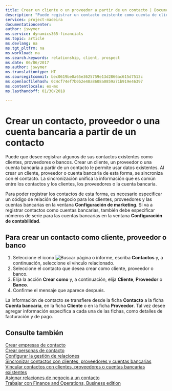 ```yaml
---
title: Crear un cliente o un proveedor a partir de un contacto | Documentos de Microsoft
description: "Puede registrar un contacto existente como cuenta de cliente, proveedor o banco usando datos existentes y especificando una relación de negocio."
services: project-madeira
documentationcenter: 
author: jswymer
ms.service: dynamics365-financials
ms.topic: article
ms.devlang: na
ms.tgt_pltfrm: na
ms.workload: na
ms.search.keywords: relationship, client, prospect
ms.date: 06/06/2017
ms.author: jswymer
ms.translationtype: HT
ms.sourcegitcommit: bec0619be0a65e3625759e13d2866ac615d7513c
ms.openlocfilehash: 0c4cf74ef7b0b2e48a8608a0859a71b919e46397
ms.contentlocale: es-mx
ms.lasthandoff: 01/30/2018

---
```

# <a name="create-a-customer-vendor-or-bank-account-from-a-contact"></a>Crear un contacto, proveedor o una cuenta bancaria a partir de un contacto
Puede que desee registrar algunos de sus contactos existentes como clientes, proveedores o bancos. Crear un cliente, un proveedor o una cuenta bancaria a partir de un contacto le permite usar datos existentes. Al crear un cliente, proveedor o cuenta bancaria de esta forma, se sincroniza con el contacto. La sincronización unifica la información que es común entre los contactos y los clientes, los proveedores o la cuenta bancaria.

Para poder registrar los contactos de esta forma, es necesario especificar un código de relación de negocio para los clientes, proveedores y las cuentas bancarias en la ventana **Configuración de marketing**. Si va a registrar contactos como cuentas bancarias, también debe especificar números de serie para las cuentas bancarias en la ventana **Configuración de contabilidad**.

## <a name="to-create-a-contact-as-a-customer-vendor-or-bank-account"></a>Para crear un contacto como cliente, proveedor o banco
1. Seleccione el icono ![Buscar página o informe](media/ui-search/search_small.png "icono Buscar página o informe"), escriba **Contactos** y, a continuación, seleccione el vínculo relacionado.
2. Seleccione el contacto que desea crear como cliente, proveedor o banco.
3. Elija la acción **Crear como** y, a continuación, elija **Cliente**, **Proveedor** o **Banco**.
4. Confirme el mensaje que aparece después.

La información de contacto se transfiere desde la ficha **Contacto** a la ficha **Cuenta bancaria**, en la ficha **Cliente** o en la ficha **Proveedor**. Tal vez desee agregar información específica a cada una de las fichas, como detalles de facturación y de pago.

## <a name="see-also"></a>Consulte también
[Crear empresas de contacto](marketing-create-contact-companies.md)  
[Crear personas de contacto](marketing-create-contact-persons.md)  
[Configurar la gestión de relaciones](marketing-setup-marketing.md)  
[Sincronizar contactos con clientes, proveedores y cuentas bancarias](marketing-synchronize-contacts-customers-vendors-bank-accounts.md)  
[Vincular contactos con clientes, proveedores o cuentas bancarias existentes](marketing-how-link-contact.md)  
[Asignar relaciones de negocio a un contacto](marketing-business-relations.md#AssignBusRelContact)  
[Trabajar con Finance and Operations, Business edition](ui-work-product.md)

